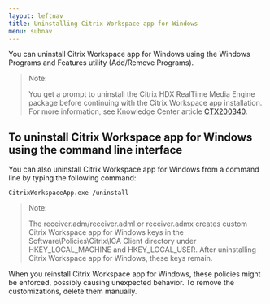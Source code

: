 ```yaml
---
layout: leftnav
title: Uninstalling Citrix Workspace app for Windows
menu: subnav
---
```


You can uninstall Citrix Workspace app for Windows using the Windows Programs and Features utility (Add/Remove Programs).

> Note:
>
> You get a prompt to uninstall the Citrix HDX RealTime Media Engine package before continuing with the Citrix Workspace app installation. For more information, see Knowledge Center article [CTX200340](https://support.citrix.com/article/CTX200340/).

## To uninstall Citrix Workspace app for Windows using the command line interface

You can also uninstall Citrix Workspace app for Windows from a command line by typing the following command:

`CitrixWorkspaceApp.exe /uninstall`

> Note:
>
> The receiver.adm/receiver.adml or receiver.admx creates custom Citrix Workspace app for Windows keys in the Software\Policies\Citrix\ICA Client directory under HKEY_LOCAL_MACHINE and HKEY_LOCAL_USER. After uninstalling Citrix Workspace app for Windows, these keys remain.

When you reinstall Citrix Workspace app for Windows, these policies might be enforced, possibly causing unexpected behavior. To remove the customizations, delete them manually.
